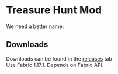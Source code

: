 # Treasure Hunt Mod

We need a better name.

## Downloads
Downloads can be found in the [releases](https://github.com/ethan-the-ethan/treasure-hunt-mod/releases) tab  
Use Fabric 1.17.1. Depends on Fabric API.
